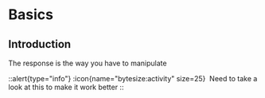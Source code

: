 # Basics

## Introduction

The response is the way you have to manipulate

::alert{type="info"}
:icon{name="bytesize:activity" size=25}&nbsp;
Need to take a look at this to make it work better
::
